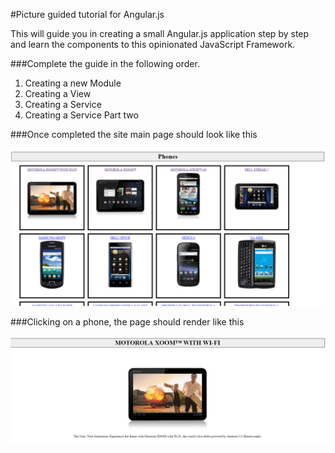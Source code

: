 #Picture guided tutorial for Angular.js

This will guide you in creating a small Angular.js application step by step and learn the components to this opinionated JavaScript Framework.

###Complete the guide in the following order.

1. Creating a new Module
2. Creating a View
3. Creating a Service
4. Creating a Service Part two

###Once completed the site main page should look like this

![image](https://raw.githubusercontent.com/gforti/angularjs-workshop-tutorial/master/guides/img/angular-7-complete-1.png)

###Clicking on a phone, the page should render like this

![image](https://raw.githubusercontent.com/gforti/angularjs-workshop-tutorial/master/guides/img/angular-7-complete-2.png)
